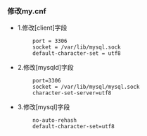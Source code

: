 ### 修改my.cnf
* 1.修改[client]字段
```
        port = 3306
        socket = /var/lib/mysql.sock
        default-character-set = utf8
```
* 2.修改[mysqld]字段
```
        port=3306
        socket = /var/lib/mysql/mysql.sock
        character-set-server=utf8
```
* 3.修改[mysql]字段
```
        no-auto-rehash
        default-character-set=utf8   
```     
